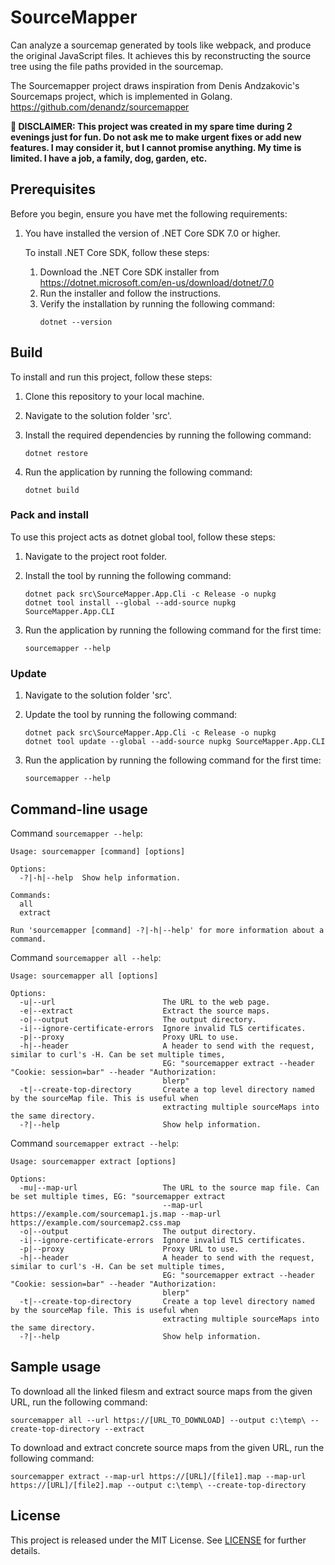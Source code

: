 # SourceMapper 
Can analyze a sourcemap generated by tools like webpack, and produce the original JavaScript files. It achieves this by reconstructing the source tree using the file paths provided in the sourcemap.

The Sourcemapper project draws inspiration from Denis Andzakovic's Sourcemaps project, which is implemented in Golang.
https://github.com/denandz/sourcemapper

**🛑 DISCLAIMER: This project was created in my spare time during 2 evenings just for fun. Do not ask me to make urgent
fixes or add new features. I may consider it, but I cannot promise anything. My time is limited. I have a job, a family,
dog, garden, etc.**

## Prerequisites

Before you begin, ensure you have met the following requirements:

1. You have installed the version of .NET Core SDK 7.0 or higher.

   To install .NET Core SDK, follow these steps:
    1. Download the .NET Core SDK installer from https://dotnet.microsoft.com/en-us/download/dotnet/7.0
    2. Run the installer and follow the instructions.
    3. Verify the installation by running the following command:
        ```
        dotnet --version
        ```

## Build

To install and run this project, follow these steps:

1. Clone this repository to your local machine.
2. Navigate to the solution folder 'src'.
3. Install the required dependencies by running the following command:

    ```
    dotnet restore
    ```

4. Run the application by running the following command:

    ```
    dotnet build
    ```

### Pack and install

To use this project acts as dotnet global tool, follow these steps:

1. Navigate to the project root folder.
2. Install the tool by running the following command:

    ```
    dotnet pack src\SourceMapper.App.Cli -c Release -o nupkg
    dotnet tool install --global --add-source nupkg SourceMapper.App.CLI
    ```

3. Run the application by running the following command for the first time:

    ```
    sourcemapper --help
    ```

### Update

1. Navigate to the solution folder 'src'.
2. Update the tool by running the following command:

    ```
    dotnet pack src\SourceMapper.App.Cli -c Release -o nupkg
    dotnet tool update --global --add-source nupkg SourceMapper.App.CLI   
    ```

3. Run the application by running the following command for the first time:

    ```
    sourcemapper --help
    ```


## Command-line usage

Command `sourcemapper --help`:
```
Usage: sourcemapper [command] [options]

Options:
  -?|-h|--help  Show help information.

Commands:
  all
  extract

Run 'sourcemapper [command] -?|-h|--help' for more information about a command.
```

Command `sourcemapper all --help`:
```
Usage: sourcemapper all [options]

Options:
  -u|--url                        The URL to the web page.
  -e|--extract                    Extract the source maps.
  -o|--output                     The output directory.
  -i|--ignore-certificate-errors  Ignore invalid TLS certificates.
  -p|--proxy                      Proxy URL to use.
  -h|--header                     A header to send with the request, similar to curl's -H. Can be set multiple times,
                                  EG: "sourcemapper extract --header "Cookie: session=bar" --header "Authorization:
                                  blerp"
  -t|--create-top-directory       Create a top level directory named by the sourceMap file. This is useful when
                                  extracting multiple sourceMaps into the same directory.
  -?|--help                       Show help information.
```

Command `sourcemapper extract --help`:
```
Usage: sourcemapper extract [options]

Options:
  -mu|--map-url                   The URL to the source map file. Can be set multiple times, EG: "sourcemapper extract
                                  --map-url https://example.com/sourcemap1.js.map --map-url https://example.com/sourcemap2.css.map
  -o|--output                     The output directory.
  -i|--ignore-certificate-errors  Ignore invalid TLS certificates.
  -p|--proxy                      Proxy URL to use.
  -h|--header                     A header to send with the request, similar to curl's -H. Can be set multiple times,
                                  EG: "sourcemapper extract --header "Cookie: session=bar" --header "Authorization:
                                  blerp"
  -t|--create-top-directory       Create a top level directory named by the sourceMap file. This is useful when
                                  extracting multiple sourceMaps into the same directory.
  -?|--help                       Show help information.
```

## Sample usage

To download all the linked filesm and extract source maps from the given URL, run the following command:
```
sourcemapper all --url https://[URL_TO_DOWNLOAD] --output c:\temp\ --create-top-directory --extract
```

To download and extract concrete source maps from the given URL, run the following command:

```
sourcemapper extract --map-url https://[URL]/[file1].map --map-url https://[URL]/[file2].map --output c:\temp\ --create-top-directory
```

## License

This project is released under the MIT License.
See [LICENSE](https://github.com/zemacik/SourceMapper/blob/main/LICENSE) for further details.

